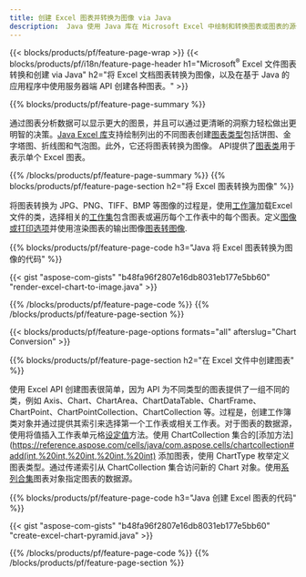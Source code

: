 ```yaml
---
title: 创建 Excel 图表并转换为图像 via Java
description:  Java 使用 Java 库在 Microsoft Excel 中绘制和转换图表或图表的源代码。
---
```

{{< blocks/products/pf/feature-page-wrap >}}
{{< blocks/products/pf/i18n/feature-page-header h1="Microsoft<sup>&reg;</sup> Excel 文件图表转换和创建 via Java" h2="将 Excel 文档图表转换为图像，以及在基于 Java 的应用程序中使用服务器端 API 创建各种图表。" >}}


{{% blocks/products/pf/feature-page-summary %}}

通过图表分析数据可以显示更大的图景，并且可以通过更清晰的洞察力轻松做出更明智的决策。[Java Excel 库](/cells/zh/java/)支持绘制列出的不同图表创建[图表类型](https://reference.aspose.com/cells/java/com.aspose.cells/ChartType)包括饼图、金字塔图、折线图和气泡图。此外，它还将图表转换为图像。 API提供了[图表类](https://reference.aspose.com/cells/java/com.aspose.cells/Chart)用于表示单个 Excel 图表。

{{% /blocks/products/pf/feature-page-summary %}}
{{% blocks/products/pf/feature-page-section h2="将 Excel 图表转换为图像" %}}

将图表转换为 JPG、PNG、TIFF、BMP 等图像的过程是，使用[工作簿](https://reference.aspose.com/java/cells/com.aspose.cells/workbook)加载Excel文件的类，选择相关的[工作集](https://reference.aspose.com/cells/java/com.aspose.cells/worksheet)包含图表或遍历每个工作表中的每个图表。定义[图像或打印选项](https://reference.aspose.com/cells/java/com.aspose.cells/ImageOrPrintOptions)并使用渲染图表的输出图像[图表转图像](https://reference.aspose.com/cells/java/com.aspose.cells/chart#toImage(java.io.OutputStream,%20com.aspose.cells.ImageOrPrintOptions)).


{{% blocks/products/pf/feature-page-code h3="Java 将 Excel 图表转换为图像的代码" %}}

{{< gist "aspose-com-gists" "b48fa96f2807e16db8031eb177e5bb60" "render-excel-chart-to-image.java" >}}

{{% /blocks/products/pf/feature-page-code %}}
{{% /blocks/products/pf/feature-page-section %}}

{{< blocks/products/pf/feature-page-options formats="all" afterslug="Chart Conversion" >}}


{{% blocks/products/pf/feature-page-section h2="在 Excel 文件中创建图表" %}}

使用 Excel API 创建图表很简单，因为 API 为不同类型的图表提供了一组不同的类，例如 Axis、Chart、ChartArea、ChartDataTable、ChartFrame、ChartPoint、ChartPointCollection、ChartCollection 等。过程是，创建工作簿类对象并通过提供其索引来选择第一个工作表或相关工作表。对于图表的数据源，使用将值插入工作表单元格[设定值](https://reference.aspose.com/cells/java/com.aspose.cells/cell#Value)方法。使用 ChartCollection 集合的[添加方法](https://reference.aspose.com/cells/java/com.aspose.cells/chartcollection#add(int,%20int,%20int,%20int,%20int) 添加图表，使用 ChartType 枚举定义图表类型。通过传递索引从 ChartCollection 集合访问新的 Chart 对象。使用[系列合集](https://reference.aspose.com/cells/java/com.aspose.cells/SeriesCollection)图表对象指定图表的数据源。

{{% blocks/products/pf/feature-page-code h3="Java 创建 Excel 图表的代码" %}}

{{< gist "aspose-com-gists" "b48fa96f2807e16db8031eb177e5bb60" "create-excel-chart-pyramid.java" >}}

{{% /blocks/products/pf/feature-page-code %}}
{{% /blocks/products/pf/feature-page-section %}}
